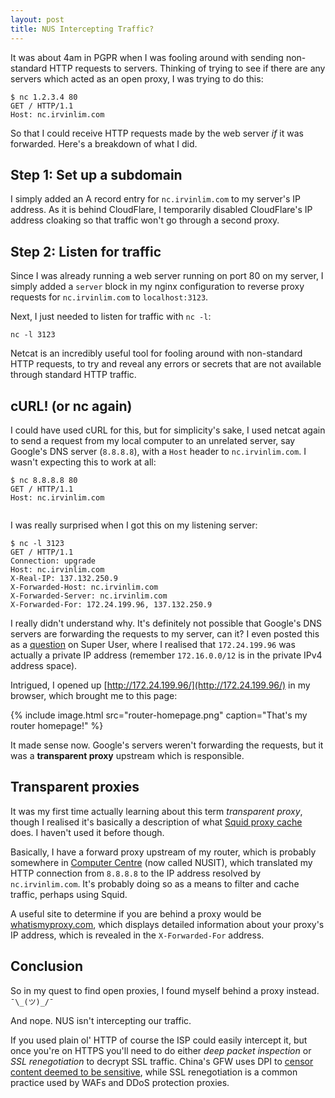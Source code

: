 ```yaml
---
layout: post
title: NUS Intercepting Traffic?
---
```


It was about 4am in PGPR when I was fooling around with sending non-standard HTTP requests to servers. Thinking of trying to see if there are any servers
which acted as an open proxy, I was trying to do this:

```shell
$ nc 1.2.3.4 80
GET / HTTP/1.1
Host: nc.irvinlim.com
```

So that I could receive HTTP requests made by the web server *if* it was forwarded. Here's a breakdown of what I did.

## Step 1: Set up a subdomain

I simply added an A record entry for `nc.irvinlim.com` to my server's IP address. As it is behind CloudFlare, I temporarily disabled CloudFlare's IP address cloaking so that traffic won't go through a second proxy.

## Step 2: Listen for traffic

Since I was already running a web server running on port 80 on my server, I simply added a `server` block in my nginx configuration to reverse proxy requests for `nc.irvinlim.com` to `localhost:3123`.

Next, I just needed to listen for traffic with `nc -l`:

```shell
nc -l 3123
```

Netcat is an incredibly useful tool for fooling around with non-standard HTTP requests, to try and reveal any errors or secrets that are not available through standard HTTP traffic.

## cURL! (or nc again)

I could have used cURL for this, but for simplicity's sake, I used netcat again to send a request from my local computer to an unrelated server, say Google's DNS server (`8.8.8.8`), with a `Host` header to `nc.irvinlim.com`. I wasn't expecting this to work at all:

```shell
$ nc 8.8.8.8 80
GET / HTTP/1.1
Host: nc.irvinlim.com


```

I was really surprised when I got this on my listening server:

```shell
$ nc -l 3123
GET / HTTP/1.1
Connection: upgrade
Host: nc.irvinlim.com
X-Real-IP: 137.132.250.9
X-Forwarded-Host: nc.irvinlim.com
X-Forwarded-Server: nc.irvinlim.com
X-Forwarded-For: 172.24.199.96, 137.132.250.9
```

I really didn't understand why. It's definitely not possible that Google's DNS servers are forwarding the requests to my server, can it? I even posted this as a [question](https://superuser.com/questions/1235793/netcat-forwarding-host) on Super User, where I realised that `172.24.199.96` was actually a private IP address (remember `172.16.0.0/12` is in the private IPv4 address space).

Intrigued, I opened up [http://172.24.199.96/](http://172.24.199.96/) in my browser, which brought me to this page:

{% include image.html src="router-homepage.png" caption="That's my router homepage!" %}

It made sense now. Google's servers weren't forwarding the requests, but it was a **transparent proxy** upstream which is responsible.

## Transparent proxies

It was my first time actually learning about this term *transparent proxy*, though I realised it's basically a description of what [Squid proxy cache](http://www.squid-cache.org/) does. I haven't used it before though.

Basically, I have a forward proxy upstream of my router, which is probably somewhere in [Computer Centre](https://nusit.nus.edu.sg/) (now called NUSIT), which translated my HTTP connection from `8.8.8.8` to the IP address resolved by `nc.irvinlim.com`. It's probably doing so as a means to filter and cache traffic, perhaps using Squid.

A useful site to determine if you are behind a proxy would be [whatismyproxy.com](http://www.whatismyproxy.com/), which displays detailed information about your proxy's IP address, which is revealed in the `X-Forwarded-For` address.

## Conclusion

So in my quest to find open proxies, I found myself behind a proxy instead. `¯\_(ツ)_/¯`

And nope. NUS isn't intercepting our traffic. 

If you used plain ol' HTTP of course the ISP could easily intercept it, but once you're on HTTPS you'll need to do either *deep packet inspection* or *SSL renegotiation* to decrypt SSL traffic. China's GFW uses DPI to [censor content deemed to be sensitive](https://www.wikiwand.com/en/Deep_packet_inspection#/China), while SSL renegotiation is a common practice used by WAFs and DDoS protection proxies. 
